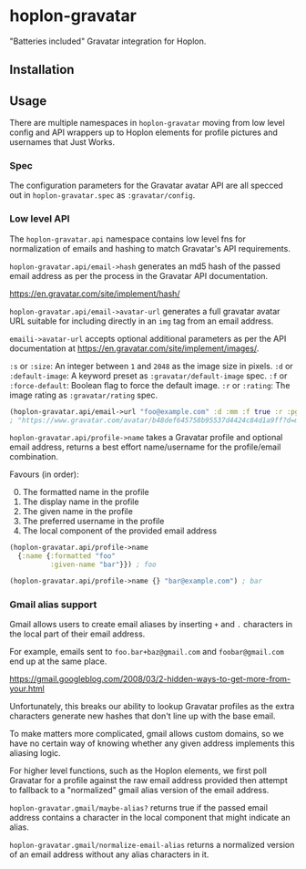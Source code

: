 # hoplon-gravatar

"Batteries included" Gravatar integration for Hoplon.

## Installation

## Usage

There are multiple namespaces in `hoplon-gravatar` moving from low level config
and API wrappers up to Hoplon elements for profile pictures and usernames that
Just Works.

### Spec

The configuration parameters for the Gravatar avatar API are all specced out in
`hoplon-gravatar.spec` as `:gravatar/config`.

### Low level API

The `hoplon-gravatar.api` namespace contains low level fns for normalization of
emails and hashing to match Gravatar's API requirements.

`hoplon-gravatar.api/email->hash` generates an md5 hash of the passed email
address as per the process in the Gravatar API documentation.

https://en.gravatar.com/site/implement/hash/

`hoplon-gravatar.api/email->avatar-url` generates a full gravatar avatar URL
suitable for including directly in an `img` tag from an email address.

`emaili->avatar-url` accepts optional additional parameters as per the API
documentation at https://en.gravatar.com/site/implement/images/.

`:s` or `:size`: An integer between `1` and `2048` as the image size in pixels.
`:d` or `:default-image`: A keyword preset as `:gravatar/default-image` spec.
`:f` or `:force-default`: Boolean flag to force the default image.
`:r` or `:rating`: The image rating as `:gravatar/rating` spec.

```clojure
(hoplon-gravatar.api/email->url "foo@example.com" :d :mm :f true :r :pg :s 50)
; "https://www.gravatar.com/avatar/b48def645758b95537d4424c84d1a9ff?d=mm&f=y&r=pg&s=50"
```

`hoplon-gravatar.api/profile->name` takes a Gravatar profile and optional email
address, returns a best effort name/username for the profile/email combination.

Favours (in order):

0. The formatted name in the profile
0. The display name in the profile
0. The given name in the profile
0. The preferred username in the profile
0. The local component of the provided email address

```clojure
(hoplon-gravatar.api/profile->name
  {:name {:formatted "foo"
          :given-name "bar"}}) ; foo

(hoplon-gravatar.api/profile->name {} "bar@example.com") ; bar
```

### Gmail alias support

Gmail allows users to create email aliases by inserting `+` and `.` characters
in the local part of their email address.

For example, emails sent to `foo.bar+baz@gmail.com` and `foobar@gmail.com` end
up at the same place.

https://gmail.googleblog.com/2008/03/2-hidden-ways-to-get-more-from-your.html

Unfortunately, this breaks our ability to lookup Gravatar profiles as the extra
characters generate new hashes that don't line up with the base email.

To make matters more complicated, gmail allows custom domains, so we have no
certain way of knowing whether any given address implements this aliasing logic.

For higher level functions, such as the Hoplon elements, we first poll Gravatar
for a profile against the raw email address provided then attempt to fallback to
a "normalized" gmail alias version of the email address.

`hoplon-gravatar.gmail/maybe-alias?` returns true if the passed email address
contains a character in the local component that might indicate an alias.

`hoplon-gravatar.gmail/normalize-email-alias` returns a normalized version of an
email address without any alias characters in it.

